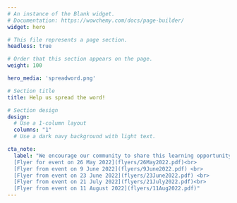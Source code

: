 ```yaml
---
# An instance of the Blank widget.
# Documentation: https://wowchemy.com/docs/page-builder/
widget: hero

# This file represents a page section.
headless: true

# Order that this section appears on the page.
weight: 100

hero_media: 'spreadword.png'

# Section title
title: Help us spread the word!

# Section design
design:
  # Use a 1-column layout
  columns: "1"
  # Use a dark navy background with light text.

cta_note:
  label: "We encourage our community to share this learning opportunity with colleagues at South African research organisations. You're welcome to share the flyers below. <br> [EMPOWER overview flyer](flyers/empower.pdf)<br>[Flyer from event on 19 May 2022](flyers/19May2022.pdf)<br>
  [Flyer for event on 26 May 2022](flyers/26May2022.pdf)<br>
  [Flyer from event on 9 June 2022](flyers/9June2022.pdf) <br>
  [Flyer from event on 23 June 2022](flyers/23June2022.pdf) <br>
  [Flyer from event on 21 July 2022](flyers/21July2022.pdf)<br>
  [Flyer from event on 11 August 2022](flyers/11Aug2022.pdf)"
---
```


